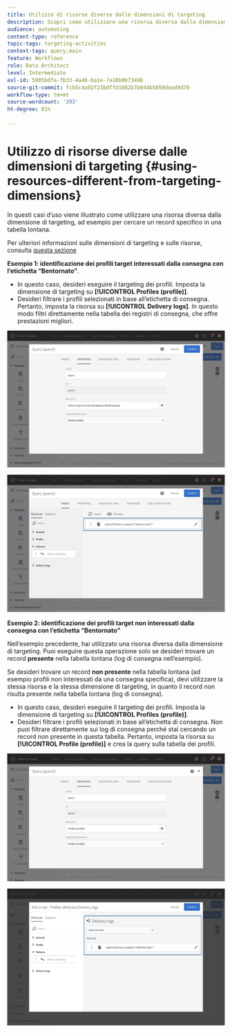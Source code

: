 ```yaml
---
title: Utilizzo di risorse diverse dalle dimensioni di targeting
description: Scopri come utilizzare una risorsa diversa dalla dimensione di targeting.
audience: automating
content-type: reference
topic-tags: targeting-activities
context-tags: query,main
feature: Workflows
role: Data Architect
level: Intermediate
exl-id: 5805bdfa-fb33-4a46-ba1e-7a10b067349b
source-git-commit: fcb5c4a92f23bdffd1082b7b044b5859dead9d70
workflow-type: tm+mt
source-wordcount: '293'
ht-degree: 81%

---
```


# Utilizzo di risorse diverse dalle dimensioni di targeting {#using-resources-different-from-targeting-dimensions}

In questi casi d’uso viene illustrato come utilizzare una risorsa diversa dalla dimensione di targeting, ad esempio per cercare un record specifico in una tabella lontana.

Per ulteriori informazioni sulle dimensioni di targeting e sulle risorse, consulta [questa sezione](../../automating/using/query.md#targeting-dimensions-and-resources)

**Esempio 1: identificazione dei profili target interessati dalla consegna con l’etichetta “Bentornato”**.

* In questo caso, desideri eseguire il targeting dei profili. Imposta la dimensione di targeting su **[!UICONTROL Profiles (profile)]**.
* Desideri filtrare i profili selezionati in base all’etichetta di consegna. Pertanto, imposta la risorsa su **[!UICONTROL Delivery logs]**. In questo modo filtri direttamente nella tabella dei registri di consegna, che offre prestazioni migliori.

![](assets/targeting_dimension6.png)

![](assets/targeting_dimension7.png)

**Esempio 2: identificazione dei profili target non interessati dalla consegna con l’etichetta “Bentornato”**

Nell’esempio precedente, hai utilizzato una risorsa diversa dalla dimensione di targeting. Puoi eseguire questa operazione solo se desideri trovare un record **presente** nella tabella lontana (log di consegna nell’esempio).

Se desideri trovare un record **non presente** nella tabella lontana (ad esempio profili non interessati da una consegna specifica), devi utilizzare la stessa risorsa e la stessa dimensione di targeting, in quanto il record non risulta presente nella tabella lontana (log di consegna).

* In questo caso, desideri eseguire il targeting dei profili. Imposta la dimensione di targeting su **[!UICONTROL Profiles (profile)]**.
* Desideri filtrare i profili selezionati in base all’etichetta di consegna. Non puoi filtrare direttamente sui log di consegna perché stai cercando un record non presente in questa tabella. Pertanto, imposta la risorsa su **[!UICONTROL Profile (profile)]** e crea la query sulla tabella dei profili.

![](assets/targeting_dimension8.png)

![](assets/targeting_dimension9.png)
